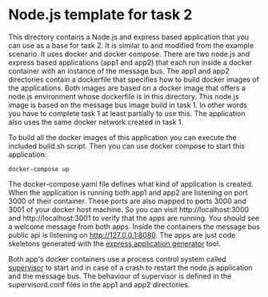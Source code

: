 # Node.js template for task 2

This directory contains a Node.js and express based application that you can use as a base for task 2. It is similar to and modified from the example scenario. It uses docker and docker compose. There are two node.js and express based applications (app1 and app2) that each run inside a docker container with an instance of the message bus. The app1 and app2 directories contain a dockerfile that specifies how to build docker images of the applications. Both images are based on a docker image that offers a node.js environment whose dockerfile is in this directory. This node.js image is based on the message bus image build in task 1. In other words you have to complete task 1 at least partially to use this. The application also uses the same docker network created in task 1.

To build all the docker images of this application you can execute the included build.sh script. Then you can use docker compose to start this application:

```
docker-compose up
```

The docker-compose.yaml file defines what kind of application is created. When the application is running both app1 and app2 are listening on port 3000 of their container.  These ports are also mapped to ports 3000 and 3001 of your docker host machine. So you can visit http://localhost:3000 and http://localhost:3001 to verify that the apps are running. You should see a welcome message from both apps. Inside the containers the message bus public api is listening on http://127.0.0.1:8080. The apps are just code skeletons generated with the [express application generator](https://expressjs.com/en/starter/generator.html)
tool.

Both app's docker containers use a process control system called [supervisor](http://supervisord.org/)
to start and in case of a crash to restart the node.js application and the message bus. The behaviour of supervisor is defined in the supervisord.conf files in the app1 and app2 directories.